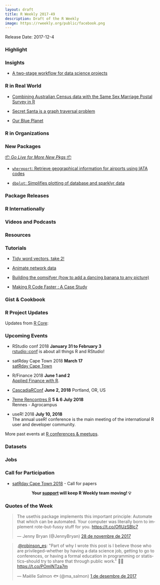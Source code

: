 ```yaml
---
layout: draft
title: R Weekly 2017-49
description: Draft of the R Weekly
image: https://rweekly.org/public/facebook.png
---
```


Release Date: 2017-12-4

###  Highlight




### Insights

+ [A two-stage workflow for data science projects](https://edwinth.github.io/blog/workflow/)



### R in Real World

+ [Combining Australian Census data with the Same Sex Marriage Postal Survey in R](https://medium.com/@miles.mcbain/combining-australian-census-data-with-the-same-sex-marriage-postal-survey-in-r-39d9b2082249)

+ [Secret Santa is a graph traversal problem](https://tjmahr.github.io/secret-santa-graph-traversal/)

+ [Our Blue Planet](http://hazelkavili.me/blog/our-blue-planet/)

###  R in Organizations




###  New Packages

<p class="added-hostname"><a href="https://rweekly.org/live" target="_blank" class="externalLink">📦 <i>Go Live for More New Pkgs</i> 📦</a></p>

+ [`whereport`: Retrieve geographical information for airports using IATA codes](https://github.com/gvdr/whereport)

+ [`dbplot`: Simplifies plotting of database and sparklyr data ](https://github.com/edgararuiz/dbplot)


### Package Releases




###  R Internationally





###  Videos and Podcasts




###  Resources



###  Tutorials

+ [Tidy word vectors, take 2!](https://juliasilge.com/blog/word-vectors-take-two/)

+ [Animate network data](https://blog.olivia-data.com/2017/11/21/animate-network-data/)

+ [Building the oomsifyer (how to add a dancing banana to any picture)](http://rmhogervorst.nl/cleancode/blog/2017/11/28/building-the-oomsifier.html)

+ [Making R Code Faster : A Case Study](https://robinsones.github.io/Making-R-Code-Faster-A-Case-Study/)

### Gist & Cookbook


<!--<div class="post-more-begin"></div><div class="post-more-end"></div>-->


###  R Project Updates

Updates from [R Core](http://developer.r-project.org/blosxom.cgi/R-devel/NEWS):





###  Upcoming Events

+ RStudio conf 2018 **January 31 to February 3** <br />
[rstudio::conf](https://www.rstudio.com/conference/) is about all things R and RStudio!

+ satRday Cape Town 2018 **March 17** <br />
[satRday Cape Town](http://capetown2018.satrdays.org/)

+ R/Finance 2018 **June 1 and 2** <br />
[Applied Finance with R](http://www.rinfinance.com).

+ [CascadiaRConf](https://cascadiarconf.com/) **June 2, 2018**
Portland, OR, US

+ [7eme Rencontres R](https://r2018-rennes.sciencesconf.org/)  **5 & 6 July 2018** <br />
Rennes - Agrocampus

+ useR! 2018 **July 10, 2018** <br />
The annual useR! conference is the main meeting of the international R user and developer community.

More past events at [R conferences & meetups](https://conf.rweekly.org).

### Datasets



### Jobs



###  Call for Participation

+ [satRday Cape Town 2018](http://capetown2018.satrdays.org/#callforpapers) - Call for papers

<p class="hide-support added-hostname support-rweekly" style="text-align: center;font-weight: bold;">Your <a class="non-visited externalLink" href="https://www.patreon.com/rweekly" onclick="pas(this)">support</a> will keep R Weekly team moving! 💡</p>

###  Quotes of the Week

<blockquote class="twitter-tweet" data-lang="ca"><p lang="en" dir="ltr">The usethis package implements this important principle: Automate that which can be automated. Your computer was literally born to implement rote-but-fussy stuff for you. <a href="https://t.co/OfIUzSBlc7">https://t.co/OfIUzSBlc7</a></p>&mdash; Jenny Bryan (@JennyBryan) <a href="https://twitter.com/JennyBryan/status/935562495816753153?ref_src=twsrc%5Etfw">28 de novembre de 2017</a></blockquote>
<script async src="https://platform.twitter.com/widgets.js" charset="utf-8"></script>

<blockquote class="twitter-tweet" data-lang="ca"><p lang="en" dir="ltr">.<a href="https://twitter.com/robinson_es?ref_src=twsrc%5Etfw">@robinson_es</a>: &quot;Part of why I wrote this post is I believe those who are privileged–whether by having a data science job, getting to go to conferences, or having a formal education in programming or statistics–should try to share that through public work.&quot; 💯👏 <a href="https://t.co/POmlNTza7m">https://t.co/POmlNTza7m</a></p>&mdash; Maëlle Salmon 🐟 (@ma_salmon) <a href="https://twitter.com/ma_salmon/status/936490676166053888?ref_src=twsrc%5Etfw">1 de desembre de 2017</a></blockquote>
<script async src="https://platform.twitter.com/widgets.js" charset="utf-8"></script>

